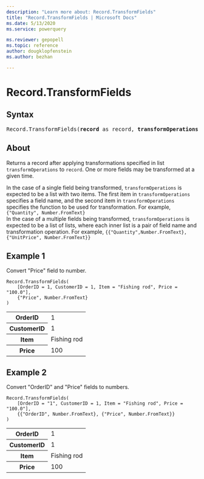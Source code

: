 ```yaml
---
description: "Learn more about: Record.TransformFields"
title: "Record.TransformFields | Microsoft Docs"
ms.date: 5/13/2020
ms.service: powerquery

ms.reviewer: gepopell
ms.topic: reference
author: dougklopfenstein
ms.author: bezhan

---
```

# Record.TransformFields

## Syntax

<pre>
Record.TransformFields(<b>record</b> as record, <b>transformOperations</b> as list, optional <b>missingField</b> as nullable number) as record
</pre>

## About
Returns a record after applying transformations specified in list `transformOperations` to `record`. One or more fields may be transformed at a given time. <div>In the case of a single field being transformed, `transformOperations` is expected to be a list with two items. The first item in `transformOperations` specifies a field name, and the second item in `transformOperations` specifies the function to be used for transformation. For example, `{"Quantity", Number.FromText}`</div> <div>In the case of a multiple fields being transformed, `transformOperations` is expected to be a list of lists, where each inner list is a pair of field name and transformation operation. For example, `{{"Quantity",Number.FromText},{"UnitPrice", Number.FromText}}`</div>

## Example 1
Convert "Price" field to number.

```powerquery-m
Record.TransformFields(
    [OrderID = 1, CustomerID = 1, Item = "Fishing rod", Price = "100.0"],
    {"Price", Number.FromText}
)
```

<table> <tr> <th>OrderID</th> <td>1</td> </tr> <tr> <th>CustomerID</th> <td>1</td> </tr> <tr> <th>Item</th> <td>Fishing rod</td> </tr> <tr> <th>Price</th> <td>100</td> </tr> </table>

## Example 2
Convert "OrderID" and "Price" fields to numbers.

```powerquery-m
Record.TransformFields(
    [OrderID = "1", CustomerID = 1, Item = "Fishing rod", Price = "100.0"], 
    {{"OrderID", Number.FromText}, {"Price", Number.FromText}}
)
```

<table> <tr> <th>OrderID</th> <td>1</td> </tr> <tr> <th>CustomerID</th> <td>1</td> </tr> <tr> <th>Item</th> <td>Fishing rod</td> </tr> <tr> <th>Price</th> <td>100</td> </tr> </table>
